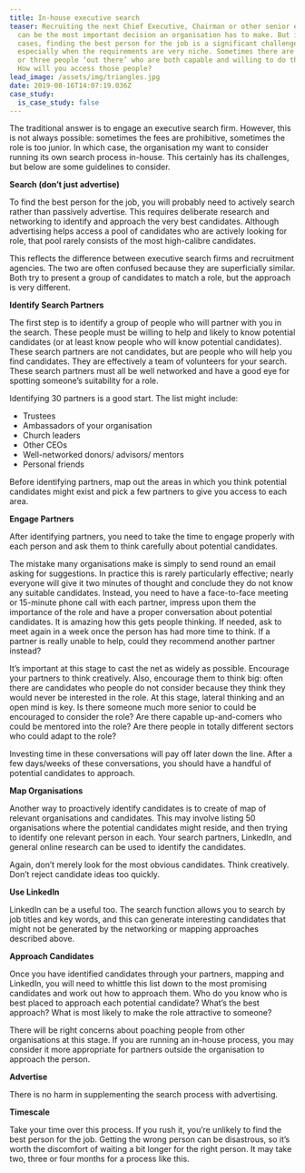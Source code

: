 ```yaml
---
title: In-house executive search
teaser: Recruiting the next Chief Executive, Chairman or other senior executive
  can be the most important decision an organisation has to make. But in many
  cases, finding the best person for the job is a significant challenge,
  especially when the requirements are very niche. Sometimes there are only two
  or three people ‘out there’ who are both capable and willing to do the job.
  How will you access those people?
lead_image: /assets/img/triangles.jpg
date: 2019-08-16T14:07:19.036Z
case_study:
  is_case_study: false
---
```

The traditional answer is to engage an executive search firm. However, this is not always possible: sometimes the fees are prohibitive, sometimes the role is too junior. In which case, the organisation my want to consider running its own search process in-house. This certainly has its challenges, but below are some guidelines to consider.

**Search (don’t just advertise)**

To find the best person for the job, you will probably need to actively search rather than passively advertise. This requires deliberate research and networking to identify and approach the very best candidates. Although advertising helps access a pool of candidates who are actively looking for role, that pool rarely consists of the most high-calibre candidates.

This reflects the difference between executive search firms and recruitment agencies. The two are often confused because they are superficially similar. Both try to present a group of candidates to match a role, but the approach is very different.

**Identify Search Partners**

The first step is to identify a group of people who will partner with you in the search. These people must be willing to help and likely to know potential candidates (or at least know people who will know potential candidates). These search partners are not candidates, but are people who will help you find candidates. They are effectively a team of volunteers for your search. These search partners must all be well networked and have a good eye for spotting someone’s suitability for a role.

Identifying 30 partners is a good start. The list might include:

* Trustees
* Ambassadors of your organisation
* Church leaders
* Other CEOs
* Well-networked donors/ advisors/ mentors
* Personal friends

Before identifying partners, map out the areas in which you think potential candidates might exist and pick a few partners to give you access to each area.

**Engage Partners**

After identifying partners, you need to take the time to engage properly with each person and ask them to think carefully about potential candidates.

The mistake many organisations make is simply to send round an email asking for suggestions. In practice this is rarely particularly effective; nearly everyone will give it two minutes of thought and conclude they do not know any suitable candidates. Instead, you need to have a face-to-face meeting or 15-minute phone call with each partner, impress upon them the importance of the role and have a proper conversation about potential candidates. It is amazing how this gets people thinking. If needed, ask to meet again in a week once the person has had more time to think. If a partner is really unable to help, could they recommend another partner instead?

It’s important at this stage to cast the net as widely as possible. Encourage your partners to think creatively. Also, encourage them to think big: often there are candidates who people do not consider because they think they would never be interested in the role. At this stage, lateral thinking and an open mind is key. Is there someone much more senior to could be encouraged to consider the role? Are there capable up-and-comers who could be mentored into the role? Are there people in totally different sectors who could adapt to the role?

Investing time in these conversations will pay off later down the line. After a few days/weeks of these conversations, you should have a handful of potential candidates to approach.

**Map Organisations**

Another way to proactively identify candidates is to create of map of relevant organisations and candidates. This may involve listing 50 organisations where the potential candidates might reside, and then trying to identify one relevant person in each. Your search partners, LinkedIn, and general online research can be used to identify the candidates.

Again, don’t merely look for the most obvious candidates. Think creatively. Don’t reject candidate ideas too quickly.

**Use LinkedIn**

LinkedIn can be a useful too. The search function allows you to search by job titles and key words, and this can generate interesting candidates that might not be generated by the networking or mapping approaches described above.

**Approach Candidates**

Once you have identified candidates through your partners, mapping and LinkedIn, you will need to whittle this list down to the most promising candidates and work out how to approach them. Who do you know who is best placed to approach each potential candidate? What’s the best approach? What is most likely to make the role attractive to someone?

There will be right concerns about poaching people from other organisations at this stage. If you are running an in-house process, you may consider it more appropriate for partners outside the organisation to approach the person.

**Advertise**

There is no harm in supplementing the search process with advertising.

**Timescale**

Take your time over this process. If you rush it, you’re unlikely to find the best person for the job. Getting the wrong person can be disastrous, so it’s worth the discomfort of waiting a bit longer for the right person. It may take two, three or four months for a process like this.